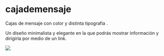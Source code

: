 # cajademensaje
Cajas de mensaje con color y distinta tipografía .

Un diseño minimalista y elegante en la que podrás mostrar información
y dirigirla por medio de un link.

![](http://img110.xooimage.com/files/7/f/3/boxmessage-4bf241d.png)
